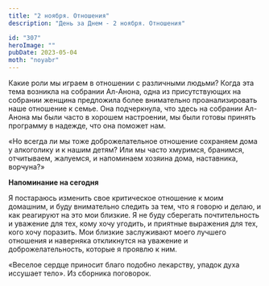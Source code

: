 ```yaml
---
title: "2 ноября. Отношения"
description: "День за Днем - 2 ноября. Отношения"

id: "307"
heroImage: ""
pubDate: 2023-05-04
moth: "noyabr"
---
```


Какие роли мы играем в отношении с различными людьми? Когда эта тема возникла
на собрании Ал-Анона, одна из присутствующих на собрании женщина предложила
более внимательно проанализировать наше отношение к семье. Она подчеркнула,
что здесь на собрании Ал-Анона мы были часто в хорошем настроении, мы были
готовы принять программу в надежде, что она поможет нам.

«Но всегда ли мы тоже доброжелательное отношение сохраняем дома у алкоголику и
к нашим детям? Или мы часто хмуримся, бранимся, отчитываем, жалуемся, и
напоминаем хозяина дома, наставника, ворчуна?»

**Напоминание на сегодня**

Я постараюсь изменить свое критическое отношение к моим домашним, и буду
внимательно следить за тем, что я говорю и делаю, и как реагируют на это мои
близкие. Я не буду сберегать почтительность и уважение для тех, кому хочу
угодить, и приятные выражения для тех, кого хочу поразить. Мои близкие
заслуживают моего лучшего отношения и наверняка откликнутся на уважение и
доброжелательность, которые я проявлю к ним.

«Веселое сердце приносит благо подобно лекарству, упадок духа иссушает тело».
Из сборника поговорок.
